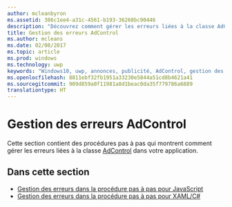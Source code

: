 ```yaml
---
author: mcleanbyron
ms.assetid: 386c1ee4-a31c-4561-b193-36268bc90446
description: "Découvrez comment gérer les erreurs liées à la classe AdControl dans votre application."
title: Gestion des erreurs AdControl
ms.author: mcleans
ms.date: 02/08/2017
ms.topic: article
ms.prod: windows
ms.technology: uwp
keywords: "Windows10, uwp, annonces, publicité, AdControl, gestion des erreurs"
ms.openlocfilehash: 8811ebf32fb1951a33230e5844a51cd8b4621a41
ms.sourcegitcommit: 909d859a0f11981a8d1beac0da35f779786a6889
translationtype: HT
---
```

# <a name="adcontrol-error-handling"></a>Gestion des erreurs AdControl




Cette section contient des procédures pas à pas qui montrent comment gérer les erreurs liées à la classe [AdControl](https://msdn.microsoft.com/library/windows/apps/microsoft.advertising.winrt.ui.adcontrol.aspx) dans votre application.

## <a name="in-this-section"></a>Dans cette section


* [Gestion des erreurs dans la procédure pas à pas pour JavaScript](error-handling-in-javascript-walkthrough.md)
* [Gestion des erreurs dans la procédure pas à pas pour XAML/C#](error-handling-in-xamlc-walkthrough.md)

 

 
